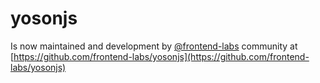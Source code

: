 yosonjs
=======

Is now maintained and development by [@frontend-labs](https://github.com/frontend-labs) community at
[https://github.com/frontend-labs/yosonjs](https://github.com/frontend-labs/yosonjs)
